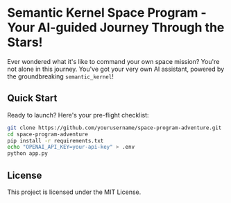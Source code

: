 # Semantic Kernel Space Program - Your AI-guided Journey Through the Stars!  
Ever wondered what it's like to command your own space mission? You're not alone in this journey. You've got your very own AI assistant, powered by the groundbreaking `semantic_kernel`!  
   
## Quick Start  
Ready to launch? Here's your pre-flight checklist:  
   
```bash  
git clone https://github.com/yourusername/space-program-adventure.git  
cd space-program-adventure  
pip install -r requirements.txt
echo "OPENAI_API_KEY=your-api-key" > .env  
python app.py  
```

## License  
This project is licensed under the MIT License.  
